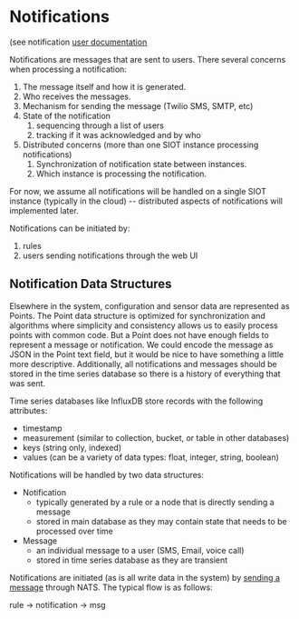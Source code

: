 # Notifications

(see notification [user documentation](../user/notifications.md)

Notifications are messages that are sent to users. There several concerns when
processing a notification:

1. The message itself and how it is generated.
2. Who receives the messages.
3. Mechanism for sending the message (Twilio SMS, SMTP, etc)
4. State of the notification
   1. sequencing through a list of users
   2. tracking if it was acknowledged and by who
5. Distributed concerns (more than one SIOT instance processing notifications)
   1. Synchronization of notification state between instances.
   2. Which instance is processing the notification.

For now, we assume all notifications will be handled on a single SIOT instance
(typically in the cloud) -- distributed aspects of notifications will
implemented later.

Notifications can be initiated by:

1. rules
2. users sending notifications through the web UI

## Notification Data Structures

Elsewhere in the system, configuration and sensor data are represented as
Points. The Point data structure is optimized for synchronization and algorithms
where simplicity and consistency allows us to easily process points with common
code. But a Point does not have enough fields to represent a message or
notification. We could encode the message as JSON in the Point text field, but
it would be nice to have something a little more descriptive. Additionally, all
notifications and messages should be stored in the time series database so there
is a history of everything that was sent.

Time series databases like InfluxDB store records with the following attributes:

- timestamp
- measurement (similar to collection, bucket, or table in other databases)
- keys (string only, indexed)
- values (can be a variety of data types: float, integer, string, boolean)

Notifications will be handled by two data structures:

- Notification
  - typically generated by a rule or a node that is directly sending a message
  - stored in main database as they may contain state that needs to be processed
    over time
- Message
  - an individual message to a user (SMS, Email, voice call)
  - stored in time series database as they are transient

Notifications are initiated (as is all write data in the system) by
[sending a message](api.md) through NATS. The typical flow is as follows:

rule -> notification -> msg
